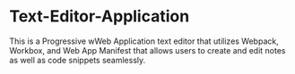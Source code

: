 # Text-Editor-Application
This is a Progressive wWeb Application text editor that utilizes Webpack, Workbox, and Web App Manifest that allows users to create and edit notes as well as code snippets seamlessly.
